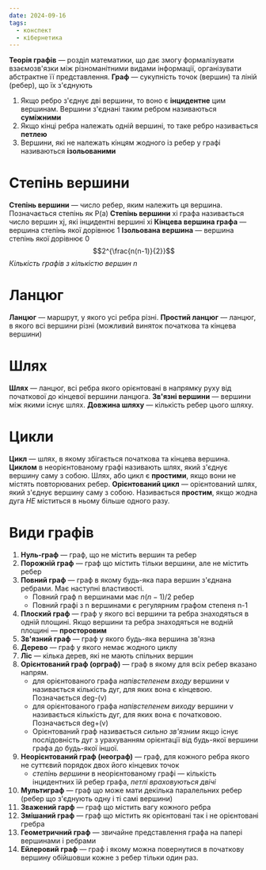 ```yaml
---
date: 2024-09-16
tags:
  - конспект
  - кібернетика
---
```

**Теорія графів** — розділ математики, що дає змогу формалізувати взаємозв'язки між різноманітними видами інформації, організувати абстрактне її представлення.
**Граф** — сукупність точок (вершин) та ліній (ребер), що їх з'єднують

1. Якщо ребро з'єднує дві вершини, то воно є **інцидентне** цим вершинам. Вершини з'єднані таким ребром називаються **суміжними**
2. Якщо кінці ребра належать одній вершині, то таке ребро називається **петлею**
3. Вершини, які не належать кінцям жодного із ребер у графі називаються **ізольованими**

# Степінь вершини
**Степінь вершини** — число ребер, яким належить ця вершина. Позначається степінь як P(a)
**Степінь вершини** xi графа називається число вершин xj, які інцидентні вершині xi
**Кінцева вершина графа** — вершина степінь якої дорівнює 1
**Ізольована вершина** — вершина степінь якої дорівнює 0
$$2^{\frac{n(n-1)}{2}}$$
*Кількість графів з кількістю вершин n*
# Ланцюг
**Ланцюг** — маршрут, у якого усі ребра різні.
**Простий ланцюг** — ланцюг, в якого всі вершини різні (можливий виняток початкова та кінцева вершини)
# Шлях
**Шлях** — ланцюг, всі ребра якого орієнтовані в напрямку руху від початкової до кінцевої вершини ланцюга.
**Зв'язні вершини** — вершини між якими існує шлях.
**Довжина шляху** — кількість ребер цього шляху.
# Цикли
**Цикл** — шлях, в якому збігається початкова та кінцева вершина.
**Циклом** в неорієнтованому графі називають шлях, який з'єднує вершину саму з собою.
Шлях, або цикл є **простими**, якщо вони не містять повторюваних ребер.
**Орієнтований цикл** — орієнтований шлях, який з'єднує вершину саму з собою. Називається **простим**, якщо жодна дуга *НЕ* міститься в ньому більше одного разу.
# Види графів
1. **Нуль-граф** — граф, що не містить вершин та ребер
2. **Порожній граф** — граф що містить тільки вершини, але не містить ребер
3. **Повний граф** — граф в якому будь-яка пара вершин з'єднана ребрами. Має наступні властивості.
	- Повний граф n вершинами має $n(n - 1)/2$ ребер
	- Повний графі з n вершинами є регулярним графом степеня n-1
4. **Плоский граф** — граф у якого всі вершини та ребра знаходяться в одній площині. Якщо вершини та ребра знаходяться не водній площині — **просторовим**
5. **Зв'язний граф** — граф у якого будь-яка вершина зв'язна
6. **Дерево** — граф у якого немає жодного циклу
7. **Ліс** — кілька дерев, які не мають спільних вершин
8. **Орієнтований граф (орграф)** — граф в якому для всіх ребер вказано напрям.
	- для орієнтованого графа *напівстепенем входу* вершини v називається кількість дуг, для яких вона є кінцевою. Позначається deg-(v)
	- для орієнтованого графа *напівстепенем виходу* вершини v називається кількість дуг, для яких вона є початковою. Позначається deg+(v)
	- Орієнтований граф називається *сильно зв'язним* якщо існує послідовність дуг з урахуванням орієнтації від будь-якої вершини графа до будь-якої іншої.
9. **Неорієнтований граф (неограф)** — граф, для кожного ребра якого не суттєвий порядок двох його кінцевих точок
	- *степінь вершини* в неорієнтованому графі — кількість інцидентних їй ребер графа, _петлі враховуються двічі_
10. **Мультиграф** —  граф що може мати декілька паралельних ребер (ребер що з'єднують одну і ті самі вершини)
11. **Зважений гарф** — граф що містить вагу кожного ребра
12. **Змішаний граф** — граф що містить як орієнтовані так і не орієнтовані гребра
13. **Геометричний граф** — звичайне представлення графа на папері вершинами і ребрами
14. **Ейлеровий граф** — граф і якому можна повернутися в початкову вершину обійшовши кожне з ребер тільки один раз.
